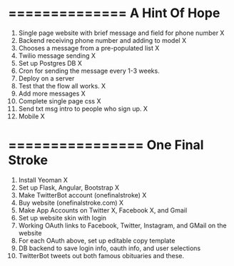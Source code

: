 ==============
A Hint Of Hope
==============

1. Single page website with brief message and field for phone number X
2. Backend receiving phone number and adding to model X
3. Chooses a message from a pre-populated list X
4. Twilio message sending X
5. Set up Postgres DB X
6. Cron for sending the message every 1-3 weeks.
7. Deploy on a server
8. Test that the flow all works. X
9. Add more messages X
10. Complete single page css X
11. Send txt msg intro to people who sign up. X
12. Mobile X

================
One Final Stroke
================

1. Install Yeoman X
2. Set up Flask, Angular, Bootstrap X
3. Make TwitterBot account (onefinalstroke) X
4. Buy website (onefinalstroke.com) X
5. Make App Accounts on Twitter X, Facebook X, and Gmail
6. Set up website skin with login
7. Working OAuth links to Facebook, Twitter, Instagram, and GMail on the website
8. For each OAuth above, set up editable copy template
9. DB backend to save login info, oauth info, and user selections
10. TwitterBot tweets out both famous obituaries and these.